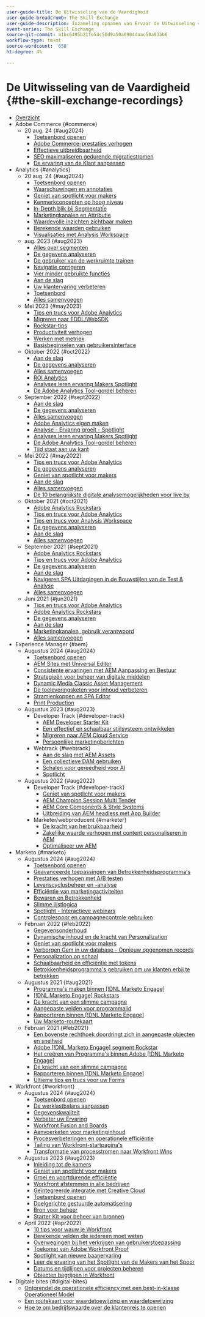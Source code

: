 ```yaml
---
user-guide-title: De Uitwisseling van de Vaardigheid
user-guide-breadcrumb: The Skill Exchange
user-guide-description: Inzameling opnamen van Ervaar de Uitwisseling van de Vaardigheid
event-series: The Skill Exchange
source-git-commit: a1bc6495b21fe54c50d9a50a6904daac50a93bb6
workflow-type: tm+mt
source-wordcount: '658'
ht-degree: 4%

---
```



# De Uitwisseling van de Vaardigheid {#the-skill-exchange-recordings}

+ [Overzicht](overview.md)
+ Adobe Commerce {#commerce}
   + 20 aug. 24 {#aug2024}
      + [Toetsenbord openen](commerce/aug2024/keynote.md)
      + [Adobe Commerce-prestaties verhogen](commerce/aug2024/commerce-performance.md)
      + [Effectieve uitbreidbaarheid](commerce/aug2024/extensibility.md)
      + [SEO maximaliseren gedurende migratiestromen](commerce/aug2024/seo-migration-workflows.md)
      + [De ervaring van de Klant aanpassen](commerce/aug2024/personalization.md)
+ Analytics {#analytics}
   + 20 aug. 24 {#aug2024}
      + [Toetsenbord openen](analytics/aug2024/keynote.md)
      + [Waarschuwingen en annotaties](analytics/aug2024/alerts-annotations.md)
      + [Geniet van spotlicht voor makers](analytics/aug2024/spotlight-reporting-analysis.md)
      + [Kenmerkconcepten op hoog niveau](analytics/aug2024/attribution-concepts.md)
      + [In-Depth blik bij Segmentatie](analytics/aug2024/segmentation.md)
      + [Marketingkanalen en Attributie](analytics/aug2024/marketing-channels-attribution.md)
      + [Waardevolle inzichten zichtbaar maken](analytics/aug2024/uncover-valuable-insights.md)
      + [Berekende waarden gebruiken](analytics/aug2024/calculated-metrics.md)
      + [Visualisaties met Analysis Workspace](analytics/aug2024/spotlight-visualizations.md)
   + aug. 2023 {#aug2023}
      + [Alles over segmenten](analytics/aug2023/spotlight-segments.md)
      + [De gegevens analyseren](analytics/aug2023/analyze-the-data.md)
      + [De gebruiker van de werkruimte trainen](analytics/aug2023/spotlight-workspace-user.md)
      + [Navigatie corrigeren](analytics/aug2023/fix-navigation.md)
      + [Vier minder gebruikte functies](analytics/aug2023/data-analysis.md)
      + [Aan de slag](analytics/aug2023/getting-started.md)
      + [Uw klantervaring verbeteren](analytics/aug2023/anti-conversion.md)
      + [Toetsenbord](analytics/aug2023/keynote.md)
      + [Alles samenvoegen](analytics/aug2023/putting-together.md)
   + Mei 2023 {#may2023}
      + [Tips en trucs voor Adobe Analytics](analytics/may2023/tips-and-tricks.md)
      + [Migreren naar EDDL/WebSDK](analytics/may2023/migrate.md)
      + [Rockstar-tips](analytics/may2023/rockstar-tips.md)
      + [Productiviteit verhogen](analytics/may2023/productivity.md)
      + [Werken met metriek](analytics/may2023/metrics.md)
      + [Basisbeginselen van gebruikersinterface](analytics/may2023/user-interface.md)
   + Oktober 2022 {#oct2022}
      + [Aan de slag](analytics/oct2022/getting-started.md)
      + [De gegevens analyseren](analytics/oct2022/analyzing-the-data.md)
      + [Alles samenvoegen](analytics/oct2022/putting-it-all-together.md)
      + [ROI Analytics](analytics/oct2022/analytics-roi.md)
      + [Analyses leren ervaring Makers Spotlight](analytics/oct2022/spotlight.md)
      + [De Adobe Analytics Tool-gordel beheren](analytics/oct2022/toolbelt.md)
   + September 2022 {#sept2022}
      + [Aan de slag](analytics/sept2022/getting-started.md)
      + [De gegevens analyseren](analytics/sept2022/analyzing-the-data.md)
      + [Alles samenvoegen](analytics/sept2022/putting-it-all-together.md)
      + [Adobe Analytics eigen maken](analytics/sept2022/making-analytics-your-own.md)
      + [Analyse - Ervaring groeit - Spotlight](analytics/sept2022/grow-spotlight.md)
      + [Analyses leren ervaring Makers Spotlight](analytics/sept2022/learn-spotlight.md)
      + [De Adobe Analytics Tool-gordel beheren](analytics/sept2022/toolbelt.md)
      + [Tijd staat aan uw kant](analytics/sept2022/time-is-on-your-side.md)
   + Mei 2022 {#may2022}
      + [Tips en trucs voor Adobe Analytics](analytics/may2022/tips-and-tricks.md)
      + [De gegevens analyseren](analytics/may2022/analyze-data.md)
      + [Geniet van spotlicht voor makers](analytics/may2022/experience-makers-spotlight.md)
      + [Aan de slag](analytics/may2022/getting-started.md)
      + [Alles samenvoegen](analytics/may2022/putting-all-together.md)
      + [De 10 belangrijkste digitale analysemogelijkheden voor live by](analytics/may2022/top-ten.md)
   + Oktober 2021 {#oct2021}
      + [Adobe Analytics Rockstars](analytics/oct2021/analytics-rockstars.md)
      + [Tips en trucs voor Adobe Analytics](analytics/oct2021/tips-and-tricks.md)
      + [Tips en trucs voor Analysis Workspace](analytics/oct2021/analysis-workspace-tips-and-tricks.md)
      + [De gegevens analyseren](analytics/oct2021/analyze-data.md)
      + [Aan de slag](analytics/oct2021/getting-started.md)
      + [Alles samenvoegen](analytics/oct2021/putting-all-together.md)
   + September 2021 {#sept2021}
      + [Adobe Analytics Rockstars](analytics/sept2021/analytics-rockstars.md)
      + [Tips en trucs voor Adobe Analytics](analytics/sept2021/tips-and-tricks.md)
      + [De gegevens analyseren](analytics/sept2021/analyze-data.md)
      + [Aan de slag](analytics/sept2021/getting-started.md)
      + [Navigeren SPA Uitdagingen in de Bouwstijlen van de Test &amp; Analyse](analytics/sept2021/navigate-spa.md)
      + [Alles samenvoegen](analytics/sept2021/putting-all-together.md)
   + Juni 2021 {#jun2021}
      + [Tips en trucs voor Adobe Analytics](analytics/jun2021/tips-and-tricks.md)
      + [Adobe Analytics Rockstars](analytics/jun2021/analytics-rockstars.md)
      + [De gegevens analyseren](analytics/jun2021/analyze-data.md)
      + [Aan de slag](analytics/jun2021/getting-started.md)
      + [Marketingkanalen, gebruik verantwoord](analytics/jun2021/marketing-channels.md)
      + [Alles samenvoegen](analytics/jun2021/putting-all-together.md)
+ Experience Manager {#aem}
   + Augustus 2024 {#aug2024}
      + [Toetsenbord openen](aem/aug2024/keynote.md)
      + [AEM Sites met Universal Editor](aem/aug2024/universal-editor.md)
      + [Consistente ervaringen met AEM Aanpassing en Bestuur](aem/aug2024/customize-elements.md)
      + [Strategieën voor beheer van digitale middelen](aem/aug2024/spotlight-dam-strategies.md)
      + [Dynamic Media Classic Asset Management](aem/aug2024/dmc-asset-management.md)
      + [De toeleveringsketen voor inhoud verbeteren](aem/aug2024/spotlight-content-supply-chain.md)
      + [Stramienkoppen en SPA Editor](aem/aug2024/headless-spa-editor.md)
      + [Print Production](aem/aug2024/print-production.md)
   + Augustus 2023 {#aug2023}
      + Developer Track {#developer-track}
         + [AEM Developer Starter Kit](aem/aug2023/deploy-new-project.md)
         + [Een effectief en schaalbaar stijlsysteem ontwikkelen](aem/aug2023/scalable-style-system.md)
         + [Migreren naar AEM Cloud Service](aem/aug2023/migrate-to-aemcs.md)
         + [Persoonlijke marketingberichten](aem/aug2023/personalized-marketing-emails.md)
      + Webtrack {#webtrack}
         + [Aan de slag met AEM Assets](aem/aug2023/getting-started-aem-assets.md)
         + [Een collectieve DAM gebruiken](aem/aug2023/collaborative-dam.md)
         + [Schalen voor gereedheid voor AI](aem/aug2023/metadata.md)
         + [Spotlicht](aem/aug2023/spotlight.md)
   + Augustus 2022 {#aug2022}
      + Developer Track {#developer-track}
         + [Geniet van spotlicht voor makers](aem/aug2022/spotlight.md)
         + [AEM Champion Session Multi Tender](aem/aug2022/multi-tenancy.md)
         + [AEM Core Components &amp; Style Systems](aem/aug2022/core-components.md)
         + [Uitbreiding van AEM headless met App Builder](aem/aug2022/app-builder.md)
      + Marketer/webproducent {#marketer}
         + [De kracht van herbruikbaarheid](aem/aug2022/reusability.md)
         + [Zakelijke waarde verhogen met content personaliseren in AEM](aem/aug2022/personalization.md)
         + [Optimaliseer uw AEM](aem/aug2022/implementation.md)
+ Marketo {#marketo}
   + Augustus 2024 {#aug2024}
      + [Toetsenbord openen](marketo/aug2024/keynote.md)
      + [Geavanceerde toepassingen van Betrokkenheidsprogramma&#39;s](marketo/aug2024/advanced-applications-engagment-programs.md)
      + [Prestaties verhogen met A/B testen](marketo/aug2024/a-b-testing.md)
      + [Levenscyclusbeheer en -analyse](marketo/aug2024/lifecycle-management-analytics.md)
      + [Efficiëntie van marketingactiviteiten](marketo/aug2024/spotlight-marketing-ops-efficiency.md)
      + [Bewaren en Betrokkenheid](marketo/aug2024/retention-engagement-journey.md)
      + [Slimme lijstlogica](marketo/aug2024/smart-list-logic.md)
      + [Spotlight - Interactieve webinars](marketo/aug2024/spotlight-interactive-webinars.md)
      + [Controlespoor en campagnecontrole gebruiken](marketo/aug2024/audit-trail-campaign-inspector.md)
   + Februari 2022 {#feb2022}
      + [Gegevensonderhoud](marketo/feb2022/data-maintenance.md)
      + [Dynamische inhoud en de kracht van Personalization](marketo/feb2022/dynamic-content.md)
      + [Geniet van spotlicht voor makers](marketo/feb2022/experience-makers-spotlight.md)
      + [Verborgen Gem in uw database - Opnieuw opgenomen records](marketo/feb2022/hidden-gems.md)
      + [Personalization op schaal](marketo/feb2022/personalization-at-scale.md)
      + [Schaalbaarheid en efficiëntie met tokens](marketo/feb2022/using-tokens.md)
      + [Betrokkenheidsprogramma&#39;s gebruiken om uw klanten erbij te betrekken](marketo/feb2022/utilize-engagement-programs.md)
   + Augustus 2021 {#aug2021}
      + [Programma&#39;s maken binnen  [!DNL Marketo Engage]](marketo/aug2021/create-programs.md)
      + [[!DNL Marketo Engage] Rockstars](marketo/aug2021/engage-rockstars.md)
      + [De kracht van een slimme campagne](marketo/aug2021/smart-campaign.md)
      + [Aangepaste velden voor programmalid](marketo/aug2021/program-member-custom-fields.md)
      + [Rapporteren binnen  [!DNL Marketo Engage]](marketo/aug2021/reporting.md)
      + [Uw Marketo-routekaart](marketo/aug2021/marketo-roadmap.md)
   + Februari 2021 {#feb2021}
      + [Een bovenste rechthoek doordringt zich in aangepaste objecten en snelheid](marketo/feb2021/custom-objects.md)
      + [Adobe  [!DNL Marketo Engage]  segment Rockstar](marketo/feb2021/rockstar.md)
      + [Het creëren van Programma&#39;s binnen Adobe  [!DNL Marketo Engage]](marketo/feb2021/create-programs.md)
      + [De kracht van een slimme campagne](marketo/feb2021/power-of-smart-campaign.md)
      + [Rapporteren binnen  [!DNL Marketo Engage]](marketo/feb2021/reporting-within-marketo.md)
      + [Ultieme tips en trucs voor uw Forms](marketo/feb2021/forms-tips-and-tricks.md)
+ Workfront {#workfront}
   + Augustus 2024 {#aug2024}
      + [Toetsenbord openen](workfront/aug2024/keynote.md)
      + [De werklastbalans aanpassen](workfront/aug2024/workload-balancer.md)
      + [Gegevenskwaliteit](workfront/aug2024/data-quality.md)
      + [Verbeter uw Ervaring](workfront/aug2024/approval-experience.md)
      + [Workfront Fusion and Boards](workfront/aug2024/fusion-boards.md)
      + [Aanvoerketen voor marketinginhoud](workfront/aug2024/content-supply-chain.md)
      + [Procesverbeteringen en operationele efficiëntie](workfront/aug2024/spotlight-process-operations.md)
      + [Tailing van Workfront-startpagina&#39;s](workfront/aug2024/tailoring-homepages.md)
      + [Transformatie van processtromen naar Workfront Wins](workfront/aug2024/spotlight-process-flows.md)
   + Augustus 2023 {#aug2023}
      + [Inleiding tot de kamers](workfront/aug2023/introduction-to-boards.md)
      + [Geniet van spotlicht voor makers](workfront/aug2023/spotlight.md)
      + [Groei en voortdurende efficiëntie](workfront/aug2023/growth-continued-efficiencies.md)
      + [Workfront afstemmen in alle bedrijven](workfront/aug2023/workfront-across-enterprise.md)
      + [Geïntegreerde integratie met Creative Cloud](workfront/aug2023/native-integtrations.md)
      + [Toetsenbord openen](workfront/aug2023/opening-keynote.md)
      + [Doelgerichte gestuurde automatisering](workfront/aug2023/automations.md)
      + [Bron voor beheer](workfront/aug2023/resource-management-burnout.md)
      + [Starter Kit voor beheer van bronnen](workfront/aug2023/resource-management-starter-kit.md)
   + April 2022 {#apr2022}
      + [10 tips voor wauw je Workfront](workfront/apr2022/ten-tips.md)
      + [Berekende velden die iedereen moet weten](workfront/apr2022/calculated-fields.md)
      + [Overwegingen bij het verkrijgen van gebruikerstoepassing](workfront/apr2022/user-adoption.md)
      + [Toekomst van Adobe Workfront Proof](workfront/apr2022/workfront-proof.md)
      + [Spotlight van nieuwe baanervaring](workfront/apr2022/grow-track-spotlight.md)
      + [Leer de ervaring van het Spotlight van de Makers van het Spoor](workfront/apr2022/learn-track-spotlight.md)
      + [Datums en tijdlijnen voor projecten beheren](workfront/apr2022/projects-dates-timelines.md)
      + [Objecten begrijpen in Workfront](workfront/apr2022/understanding-objects.md)
+ Digitale bites {#digital-bites}
   + [Ontgrendel de operationele efficiency met een best-in-klasse Operationeel Model](digital-bites/operational-model.md)
   + [Een routekaart voor waardetoewijzing en waardetoewijzing](digital-bites/roadmap.md)
   + [Hoe te om bedrijfswaarde over de klantenreis te openen](digital-bites/business-value.md)
